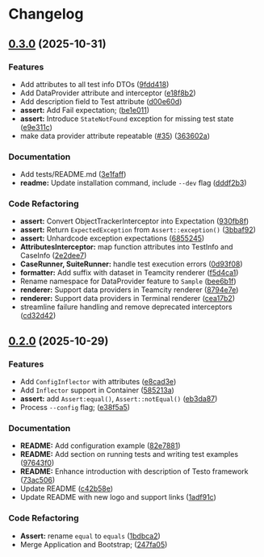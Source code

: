 # Changelog

## [0.3.0](https://github.com/php-testo/testo/compare/0.2.0...0.3.0) (2025-10-31)


### Features

* Add attributes to all test info DTOs ([9fdd418](https://github.com/php-testo/testo/commit/9fdd41838702fa889c081c4ff09ea4dfac4403b0))
* Add DataProvider attribute and interceptor ([e18f8b2](https://github.com/php-testo/testo/commit/e18f8b2277efca75170e92bd71d704cba61db403))
* Add description field to Test attribute ([d00e60d](https://github.com/php-testo/testo/commit/d00e60d0ca03d731e2e1c317964ffb4c67fff732))
* **assert:** Add Fail expectation; ([be1e011](https://github.com/php-testo/testo/commit/be1e011b4bd3a158ae51e61102297685d6ae03b6))
* **assert:** Introduce `StateNotFound` exception for missing test state ([e9e311c](https://github.com/php-testo/testo/commit/e9e311cf022f58856a497bbd034096f911f21200))
* make data provider attribute repeatable ([#35](https://github.com/php-testo/testo/issues/35)) ([363602a](https://github.com/php-testo/testo/commit/363602aa2b8a13c1d95388fb280618937f2546fd))


### Documentation

* Add tests/README.md ([3e1faff](https://github.com/php-testo/testo/commit/3e1faffe569b80d26285ca9192f2cb592620f162))
* **readme:** Update installation command, include `--dev` flag ([dddf2b3](https://github.com/php-testo/testo/commit/dddf2b353b339e8e32635550b57702004f124da9))


### Code Refactoring

* **assert:** Convert ObjectTrackerInterceptor into Expectation ([930fb8f](https://github.com/php-testo/testo/commit/930fb8f11aea86751b25af94a3833fcb996127b6))
* **assert:** Return `ExpectedException` from `Assert::exception()` ([3bbaf92](https://github.com/php-testo/testo/commit/3bbaf92b8ddec319fa0e6e5b75edee4e672c2639))
* **assert:** Unhardcode exception expectations ([6855245](https://github.com/php-testo/testo/commit/6855245ca7fb7f364303405bc91af27c4b45d43f))
* **AttributesInterceptor:** map function attributes into TestInfo and CaseInfo ([2e2dee7](https://github.com/php-testo/testo/commit/2e2dee796780d737042237de0b1a35e34d93c1b1))
* **CaseRunner, SuiteRunner:** handle test execution errors ([0d93f08](https://github.com/php-testo/testo/commit/0d93f084ee98d610d0a44464a7b58f0c789b7cfb))
* **formatter:** Add suffix with dataset in Teamcity renderer ([f5d4ca1](https://github.com/php-testo/testo/commit/f5d4ca1c8bd1f3ecd87d831b1ec01fd4e33300f8))
* Rename namespace for DataProvider feature to `Sample` ([bee6b1f](https://github.com/php-testo/testo/commit/bee6b1f9b44805a65ce5b420e1c8b1941bbc0f64))
* **renderer:** Support data providers in Teamcity renderer ([8794e7e](https://github.com/php-testo/testo/commit/8794e7e4de91ee145ca645572a7db4e42c8fa6ae))
* **renderer:** Support data providers in Terminal renderer ([cea17b2](https://github.com/php-testo/testo/commit/cea17b2170790f57930fbcad8ab2fba4d697ab63))
* streamline failure handling and remove deprecated interceptors ([cd32d42](https://github.com/php-testo/testo/commit/cd32d420f372d3fb9ac67e1561b5ea8668fa77d6))

## [0.2.0](https://github.com/php-testo/testo/compare/0.1.0...0.2.0) (2025-10-29)


### Features

* Add `ConfigInflector` with attributes ([e8cad3e](https://github.com/php-testo/testo/commit/e8cad3e1a011ba7d2d2b5a59c671e1d34bc3c38c))
* Add `Inflector` support in Container ([585213a](https://github.com/php-testo/testo/commit/585213afa285ad02b4da7fdbc8a4f5f6fca714b4))
* **assert:** add `Assert:equal()`, `Assert::notEqual()` ([eb3da87](https://github.com/php-testo/testo/commit/eb3da877e1b225cee86369f19098f235b4ee0f1b))
* Process `--config` flag; ([e38f5a5](https://github.com/php-testo/testo/commit/e38f5a5ae73e41a0bd8286f668b037d5c24724c3))


### Documentation

* **README:** Add configuration example ([82e7881](https://github.com/php-testo/testo/commit/82e788145c56e07ee861fdd93ddcab2ad5f2e189))
* **README:** Add section on running tests and writing test examples ([97643f0](https://github.com/php-testo/testo/commit/97643f0b3adf5392e419bfa3c3f5336f97cbb2d1))
* **README:** Enhance introduction with description of Testo framework ([73ac506](https://github.com/php-testo/testo/commit/73ac506e1cf4982d72e13d401e4fa563ba919e41))
* Update README ([c42b58e](https://github.com/php-testo/testo/commit/c42b58e73f7b81c9bb85f48739ea1615fef8dd70))
* Update README with new logo and support links ([1adf91c](https://github.com/php-testo/testo/commit/1adf91cc545a9c2a79fa68c59630cbc3f6839782))


### Code Refactoring

* **Assert:** rename `equal` to `equals` ([1bdbca2](https://github.com/php-testo/testo/commit/1bdbca2ddac6f10bd57480e83b89cbe58e6b8291))
* Merge Application and Bootstrap; ([247fa05](https://github.com/php-testo/testo/commit/247fa057a64ff0c8770248d77b654bba568e2a24))

